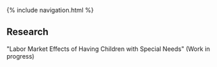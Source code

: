 {% include navigation.html %}

## Research 

"Labor Market Effects of Having Children with Special Needs" (Work in progress) 
